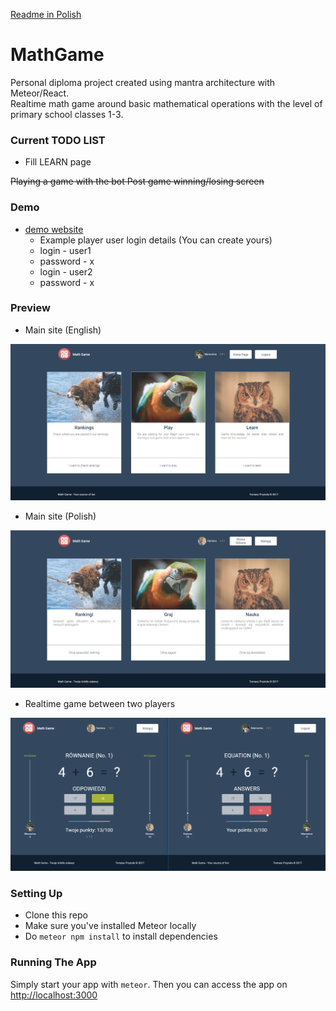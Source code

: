 [Readme in Polish](READMEPL.md)

# MathGame
Personal diploma project created using mantra architecture with Meteor/React.<br>
Realtime math game around basic mathematical operations with the level of primary school classes 1-3.

### Current TODO LIST
- Fill LEARN page

<strike> Playing a game with the bot </strike>
<strike> Post game winning/losing screen</strike>

### Demo
- [demo website](http://darionu.pl:3000)
  * Example player user login details (You can create yours)
  * login - user1
  * password - x
  * login - user2
  * password - x

### Preview

- Main site (English)
<p align="center">
  <img src="public/demo/mainSiteEnglish.png?raw=true" width="700"/>
</p>

- Main site (Polish)
<p align="center">
  <img src="public/demo/mainSitePolish.png?raw=true" width="700"/>
</p>

- Realtime game between two players
<p align="center">
  <img src="public/demo/gamePreview.png?raw=true" width="700"/>
</p>

### Setting Up

* Clone this repo
* Make sure you've installed Meteor locally
* Do `meteor npm install` to install dependencies

### Running The App

Simply start your app with `meteor`.
Then you can access the app on <http://localhost:3000>
